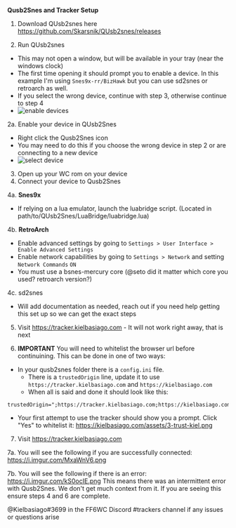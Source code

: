 **Qusb2Snes and Tracker Setup**

1. Download QUsb2snes here https://github.com/Skarsnik/QUsb2snes/releases
   
2. Run QUsb2snes
 -   This may not open a window, but will be available in your tray (near the windows clock)
-   The first time opening it should prompt you to enable a device. In this example I'm using `Snes9x-rr/BizHawk` but you can use sd2snes or retroarch as well.
-   If you select the wrong device, continue with step 3, otherwise continue to step 4
-   ![enable devices](https://kielbasiago.com/assets/1-enable-device.png)

2a. Enable your device in QUsb2Snes
-   Right click the Qusb2Snes icon
-   You may need to do this if you choose the wrong device in step 2 or are connecting to a new device
-   ![select device](https://kielbasiago.com/assets/2-select-device.png)

3. Open up your WC rom on your device
4. Connect your device to Qusb2Snes

4a. **Snes9x**
-   If relying on a lua emulator, launch the luabridge script. (Located in path/to/QUsb2Snes/LuaBridge/luabridge.lua)

4b. **RetroArch**
- Enable advanced settings by going to `Settings > User Interface > Enable Advanced Settings`
- Enable network capabilities by going to `Settings > Network` and setting `Network Commands` `ON` 
- You must use a bsnes-mercury core (@seto did it matter which core you used? retroarch version?)

4c. sd2snes
- Will add documentation as needed, reach out if you need help getting this set up so we can get the exact steps

5. Visit https://tracker.kielbasiago.com - It will not work right away, that is next

6. **IMPORTANT** You will need to whitelist the browser url before continuining. This can be done in one of two ways:
- In your qusb2snes folder there is a `config.ini` file.
    -  There is a `trustedOrigin` line, update it to use `https://tracker.kielbasiago.com` and `https://kielbasiago.com`
    -  When all is said and done it should look like this: 
```
trustedOrigin=";https://tracker.kielbasiago.com;https://kielbasiago.com"
```
- Your first attempt to use the tracker should show you a prompt. Click "Yes" to whitelist it: https://kielbasiago.com/assets/3-trust-kiel.png

7. Visit https://tracker.kielbasiago.com 

7a. You will see the following if you are successfully connected:
https://i.imgur.com/MxaWnV6.png

7b. You will see the following if there is an error:
https://i.imgur.com/kS0ocIE.png 
This means there was an intermittent error with Qusb2Snes. We don't get much context from it. If you are seeing this ensure steps 4 and 6 are complete.

@Kielbasiago#3699 in the FF6WC Discord #trackers channel if any issues or questions arise